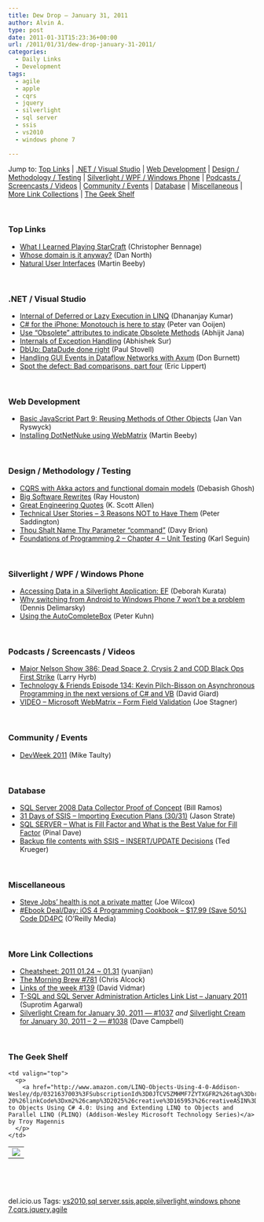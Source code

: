 ```yaml
---
title: Dew Drop – January 31, 2011
author: Alvin A.
type: post
date: 2011-01-31T15:23:36+00:00
url: /2011/01/31/dew-drop-january-31-2011/
categories:
  - Daily Links
  - Development
tags:
  - agile
  - apple
  - cqrs
  - jquery
  - silverlight
  - sql server
  - ssis
  - vs2010
  - windows phone 7

---
```

Jump to: [Top Links][1] | [.NET / Visual Studio][2] | [Web Development][3] | [Design / Methodology / Testing][4] | [Silverlight / WPF / Windows Phone][5] | [Podcasts / Screencasts / Videos][6] | [Community / Events][7] | [Database][8] | [Miscellaneous][9] | [More Link Collections][10] | [The Geek Shelf][11] 

&#160;

### <a name="top"></a>Top Links

  * [What I Learned Playing StarCraft][12] (Christopher Bennage)
  * [Whose domain is it anyway?][13] (Dan North)
  * [Natural User Interfaces][14] (Martin Beeby)

&#160;

### <a name="dotnet"></a>.NET / Visual Studio

  * [Internal of Deferred or Lazy Execution in LINQ][15] (Dhananjay Kumar)
  * [C# for the iPhone: Monotouch is here to stay][16] (Peter van Ooijen)
  * [Use “Obsolete” attributes to indicate Obsolete Methods][17] (Abhijit Jana)
  * [Internals of Exception Handling][18] (Abhishek Sur)
  * [DbUp: DataDude done right][19] (Paul Stovell)
  * [Handling GUI Events in Dataflow Networks with Axum][20] (Don Burnett)
  * <a href="http://blogs.msdn.com/b/ericlippert/archive/2011/01/31/spot-the-defect-bad-comparisons-part-four.aspx" target="_blank">Spot the defect: Bad comparisons, part four</a> (Eric Lippert)

&#160;

### <a name="web"></a>Web Development

  * [Basic JavaScript Part 9: Reusing Methods of Other Objects][21] (Jan Van Ryswyck)
  * [Installing DotNetNuke using WebMatrix][22] (Martin Beeby)

&#160;

### <a name="design"></a>Design / Methodology / Testing

  * [CQRS with Akka actors and functional domain models][23] (Debasish Ghosh)
  * [Big Software Rewrites][24] (Ray Houston)
  * [Great Engineering Quotes][25] (K. Scott Allen)
  * <a href="http://feedproxy.google.com/~r/agilescout/~3/j-S9qZS4j6s/" target="_blank">Technical User Stories – 3 Reasons NOT to Have Them</a> (Peter Saddington)
  * <a href="http://feedproxy.google.com/~r/davybrion/~3/WJOzqg-F7YM/" target="_blank">Thou Shalt Name Thy Parameter “command”</a> (Davy Brion)
  * <a href="http://openmymind.net/2011/1/31/Foundations-of-Programming-2-Chapter-4-Unit-Testin" target="_blank">Foundations of Programming 2 &#8211; Chapter 4 &#8211; Unit Testing</a> (Karl Seguin)

&#160;

### <a name="silverlight"></a>Silverlight / WPF / Windows Phone

  * [Accessing Data in a Silverlight Application: EF][26] (Deborah Kurata)
  * [Why switching from Android to Windows Phone 7 won&#8217;t be a problem][27] (Dennis Delimarsky)
  * [Using the AutoCompleteBox][28] (Peter Kuhn)

&#160;

### <a name="podcasts"></a>Podcasts / Screencasts / Videos

  * <a href="http://feedproxy.google.com/~r/MajorNelsonblogcast/~3/N89PGuaipcw/show-386-dead-space-2-crysis-2-and-cod-black-ops-first-strike.aspx" target="_blank">Major Nelson Show 386: Dead Space 2, Crysis 2 and COD Black Ops First Strike</a> (Larry Hyrb)
  * <a href="http://feedproxy.google.com/~r/TechnologyAndFriends/~3/xPXf8lRF9kw/tf134.aspx" target="_blank">Technology & Friends Episode 134: Kevin Pilch-Bisson on Asynchronous Programming in the next versions of C# and VB</a> (David Giard)
  * <a href="http://feedproxy.google.com/~r/MSJoe/~3/tQYzRqZS44Q/" target="_blank">VIDEO – Microsoft WebMatrix – Form Field Validation</a> (Joe Stagner)

&#160;

### <a name="events"></a>Community / Events

  * [DevWeek 2011][29] (Mike Taulty)

&#160;

### <a name="db"></a>Database

  * [SQL Server 2008 Data Collector Proof of Concept][30] (Bill Ramos)
  * [31 Days of SSIS – Importing Execution Plans (30/31)][31] (Jason Strate)
  * [SQL SERVER – What is Fill Factor and What is the Best Value for Fill Factor][32] (Pinal Dave)
  * [Backup file contents with SSIS – INSERT/UPDATE Decisions][33] (Ted Krueger)

&#160;

### <a name="misc"></a>Miscellaneous

  * [Steve Jobs&#8217; health is not a private matter][34] (Joe Wilcox)
  * [#Ebook Deal/Day: iOS 4 Programming Cookbook &#8211; $17.99 (Save 50%) Code DD4PC][35] (O&#8217;Reilly Media)

&#160;

### <a name="links"></a>More Link Collections

  * [Cheatsheet: 2011 01.24 ~ 01.31][36] (yuanjian)
  * [The Morning Brew #781][37] (Chris Alcock)
  * [Links of the week #139][38] (David Vidmar)
  * [T-SQL and SQL Server Administration Articles Link List – January 2011][39] (Suprotim Agarwal)
  * [Silverlight Cream for January 30, 2011 &#8212; #1037][40] _and_ [Silverlight Cream for January 30, 2011 &#8211; 2 &#8212; #1038][41] (Dave Campbell)

&#160;

### <a name="shelf"></a>The Geek Shelf

<table border="0" cellspacing="0" cellpadding="0">
  <tr>
    <td>
      <img data-recalc-dims="1" decoding="async" src="https://i0.wp.com/ecx.images-amazon.com/images/I/41Gvtg5VMBL._SL160_.jpg?w=660" />
    </td>
    
    <td valign="top">
      <p>
        <a href="http://www.amazon.com/LINQ-Objects-Using-4-0-Addison-Wesley/dp/0321637003%3FSubscriptionId%3D0JTCV5ZMHMF7ZYTXGFR2%26tag%3Dbrdicr-20%26linkCode%3Dxm2%26camp%3D2025%26creative%3D165953%26creativeASIN%3D0321637003">LINQ to Objects Using C# 4.0: Using and Extending LINQ to Objects and Parallel LINQ (PLINQ) (Addison-Wesley Microsoft Technology Series)</a> by Troy Magennis
      </p>
    </td>
  </tr>
</table>

&#160;

<div style="padding-bottom: 0px; margin: 0px; padding-left: 0px; padding-right: 0px; display: inline; float: none; padding-top: 0px" id="scid:C16BAC14-9A3D-4c50-9394-FBFEF7A93539:6d3c52fa-f400-463f-b27d-61481ee3bb63" class="wlWriterEditableSmartContent">
  <!--dotnetkickit-->
</div>

&#160;

<div style="padding-bottom: 0px; margin: 0px; padding-left: 0px; padding-right: 0px; display: inline; float: none; padding-top: 0px" id="scid:0767317B-992E-4b12-91E0-4F059A8CECA8:9c798600-ce5b-4fd8-8025-48a0dba00adb" class="wlWriterEditableSmartContent">
  del.icio.us Tags: <a href="http://del.icio.us/popular/vs2010" rel="tag">vs2010</a>,<a href="http://del.icio.us/popular/sql+server" rel="tag">sql server</a>,<a href="http://del.icio.us/popular/ssis" rel="tag">ssis</a>,<a href="http://del.icio.us/popular/apple" rel="tag">apple</a>,<a href="http://del.icio.us/popular/silverlight" rel="tag">silverlight</a>,<a href="http://del.icio.us/popular/windows+phone+7" rel="tag">windows phone 7</a>,<a href="http://del.icio.us/popular/cqrs" rel="tag">cqrs</a>,<a href="http://del.icio.us/popular/jquery" rel="tag">jquery</a>,<a href="http://del.icio.us/popular/agile" rel="tag">agile</a>
</div>

 [1]: https://morningdew-bpc6g3a0fgaxdxcu.eastus2-01.azurewebsites.net/#top
 [2]: https://morningdew-bpc6g3a0fgaxdxcu.eastus2-01.azurewebsites.net/#dotnet
 [3]: https://morningdew-bpc6g3a0fgaxdxcu.eastus2-01.azurewebsites.net/#web
 [4]: https://morningdew-bpc6g3a0fgaxdxcu.eastus2-01.azurewebsites.net/#design
 [5]: https://morningdew-bpc6g3a0fgaxdxcu.eastus2-01.azurewebsites.net/#silverlight
 [6]: https://morningdew-bpc6g3a0fgaxdxcu.eastus2-01.azurewebsites.net/#podcasts
 [7]: https://morningdew-bpc6g3a0fgaxdxcu.eastus2-01.azurewebsites.net/#events
 [8]: https://morningdew-bpc6g3a0fgaxdxcu.eastus2-01.azurewebsites.net/#db
 [9]: https://morningdew-bpc6g3a0fgaxdxcu.eastus2-01.azurewebsites.net/#misc
 [10]: https://morningdew-bpc6g3a0fgaxdxcu.eastus2-01.azurewebsites.net/#links
 [11]: https://morningdew-bpc6g3a0fgaxdxcu.eastus2-01.azurewebsites.net/#shelf
 [12]: http://feedproxy.google.com/~r/Devlicious/~3/BeEOQWIfncs/what-i-learned-playing-starcraft.aspx
 [13]: http://dannorth.net/2011/01/31/whose-domain-is-it-anyway/
 [14]: http://feedproxy.google.com/~r/ubelly/~3/4vHoE6Deoa8/
 [15]: http://debugmode.net/2011/01/31/internal-of-deferred-or-lazy-execution-in-linq/
 [16]: http://feedproxy.google.com/~r/CodeBetter/~3/YTCct-mpPWA/
 [17]: http://dailydotnettips.com/2011/01/30/use-obsolete-attributes-to-indicate-obsolete-methods/
 [18]: http://feedproxy.google.com/~r/abhisheksur/WTgI/~3/_5P8L1fr1a0/internals-of-exception-handling.html
 [19]: http://www.paulstovell.com/dbup
 [20]: http://feedproxy.google.com/~r/d4dotnet/~3/09g7FLVUf7Q/post.aspx
 [21]: http://elegantcode.com/2011/01/31/basic-javascript-part-9-reusing-methods-of-other-objects/
 [22]: http://feedproxy.google.com/~r/ubelly/~3/_oyq5PLKiSM/
 [23]: http://debasishg.blogspot.com/2011/01/cqrs-with-akka-actors-and-functional.html
 [24]: http://feedproxy.google.com/~r/LosTechies/~3/pDZX6QVzNvI/big-software-rewrites.aspx
 [25]: http://odetocode.com/Blogs/scott/archive/2011/01/30/great-engineering-quotes.aspx
 [26]: http://msmvps.com/blogs/deborahk/archive/2011/01/30/accessing-data-in-a-silverlight-application-ef.aspx
 [27]: http://feeds.dzone.com/~r/zones/dotnet/~3/HQ3YSIWSsNM/why-switching-android-windows
 [28]: http://www.pitorque.de/MisterGoodcat/post.aspx?id=e8ff05b2-ef8f-47b9-ac9f-9dbbc73488dd
 [29]: http://feedproxy.google.com/~r/mtaulty/~3/zqyffRznDdc/devweek-2011.aspx
 [30]: http://blogs.msdn.com/b/billramo/archive/2011/01/30/sql-server-2008-data-collector-proof-of-concept.aspx
 [31]: http://feedproxy.google.com/~r/sqlserverpedia/~3/LKXmYHdSLUQ/
 [32]: http://blog.sqlauthority.com/2011/01/31/sql-server-what-is-fill-factor-and-what-is-the-best-value-for-fill-factor/
 [33]: http://blogs.lessthandot.com/index.php/DataMgmt/DBAdmin/backup-file-contents-with-ssis
 [34]: http://feeds.betanews.com/~r/bn/~3/hE48LpekJHQ/1296453120
 [35]: http://feeds.oreilly.com/~r/oreilly/news/~3/ZMym1QN6EmU/
 [36]: http://weblogs.asp.net/yuanjian/archive/2011/01/31/cheatsheet-2011-01-24-01-31.aspx
 [37]: http://feedproxy.google.com/~r/ReflectivePerspective/~3/U2hDjZBAr-w/
 [38]: http://feeds.vidmar.net/~r/BiteMyBytes/~3/Zdcn6QLuhMc/links-of-the-week-139.aspx
 [39]: http://feedproxy.google.com/~r/sqlservercurry/blog/~3/Z170mDacxi0/t-sql-and-sql-server-administration.html
 [40]: http://geekswithblogs.net/WynApseTechnicalMusings/archive/2011/01/30/143707.aspx
 [41]: http://geekswithblogs.net/WynApseTechnicalMusings/archive/2011/01/30/143711.aspx